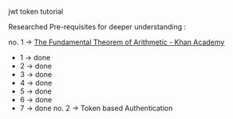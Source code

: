 jwt token tutorial

Researched Pre-requisites for deeper understanding :

no. 1 -> [The Fundamental Theorem of Arithmetic - Khan Academy](https://www.khanacademy.org/computing/computer-science/cryptography/modern-crypt/v/the-fundamental-theorem-of-arithmetic-1)
 - 1 -> done
 - 2 -> done
 - 3 -> done
 - 4 -> done
 - 5 -> done
 - 6 -> done
 - 7 -> done
no. 2 -> Token based Authentication
